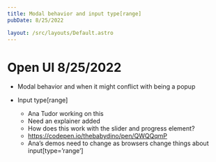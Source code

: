 ```yaml
---
title: Modal behavior and input type[range]
pubDate: 8/25/2022

layout: /src/layouts/Default.astro
---
```


<!-- @format -->

# Open UI 8/25/2022

- Modal behavior and when it might conflict with being a popup

- Input type[range]
  - Ana Tudor working on this
  - Need an explainer added
  - How does this work with the slider and progress element?
  - https://codepen.io/thebabydino/pen/QWQQqmP
  - Ana’s demos need to change as browsers change things about input[type=’range’]
